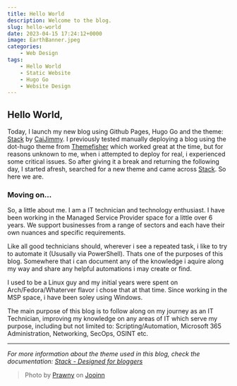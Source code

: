 ```yaml
---
title: Hello World
description: Welcome to the blog.
slug: hello-world
date: 2023-04-15 17:24:12+0000
image: EarthBanner.jpeg
categories:
    - Web Design
tags:
    - Hello World
    - Static Website
    - Hugo Go
    - Website Design
---
```


## Hello World,
 
Today, I launch my new blog using Github Pages, Hugo Go and the theme: [Stack](https://github.com/CaiJimmy/hugo-theme-stack) by [CaiJimmy](https://github.com/CaiJimmy/). I previously tested manually deploying a blog using the dot-hugo theme from [Themefisher](https://github.com/themefisher/) which worked great at the time, but for reasons unknown to me, when i attempted to deploy for real, i experienced some critical issues. So after giving it a break and returning the following day, I started afresh, searched for a new theme and came across [Stack](https://github.com/CaiJimmy/hugo-theme-stack). So here we are. 

### Moving on...

So, a little about me. I am a IT technician and technology enthusiast. I have been working in the Managed Service Provider space for a little over 6 years. We support businesses from a range of sectors and each have their own nuances and specific requirements.

Like all good technicians should, wherever i see a repeated task, i like to try to automate it (Ususally via PowerShell). Thats one of the purposes of this blog. Somewhere that i can document any of the knowledge i aquire along my way and share any helpful automations i may create or find.

I used to be a Linux guy and my initial years were spent on Arch/Fedora/Whaterver flavor i chose that at that time. Since working in the MSP space, i have been soley using Windows. 

The main purpose of this blog is to follow along on my journey as an IT Technician, improving my knowledge on any areas of IT which serve my purpose, including but not limited to: Scripting/Automation, Microsoft 365 Administration, Networking, SecOps, OSINT etc.  

---

_For more information about the theme used in this blog, check the documentation: [Stack - Designed for bloggers](https://docs.stack.jimmycai.com/)_

> Photo by [Prawny](https://jooinn.com/world-globe-banner.html) on [Jooinn](https://jooinn.com/world-globe-banner.html)
